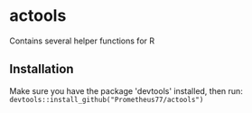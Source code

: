 # actools
Contains several helper functions for R

## Installation
Make sure you have the package 'devtools' installed, then run:
`devtools::install_github("Prometheus77/actools")`
